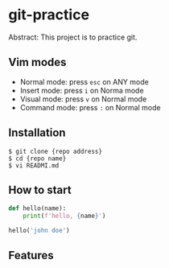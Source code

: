 # git-practice





Abstract: This project is to practice git.
## Vim modes

- Normal mode: press `esc` on ANY mode
- Insert mode: press `i` on Norma mode
- Visual mode: press `v` on Normal mode 
- Command mode: press `:` on Normal mode

## Installation

```shell
$ git clone {repo address}
$ cd {repo name}
$ vi READMI.md
```

## How to start

```python
def hello(name):
    print(f'hello, {name}')

hello('john doe')
```

## Features


